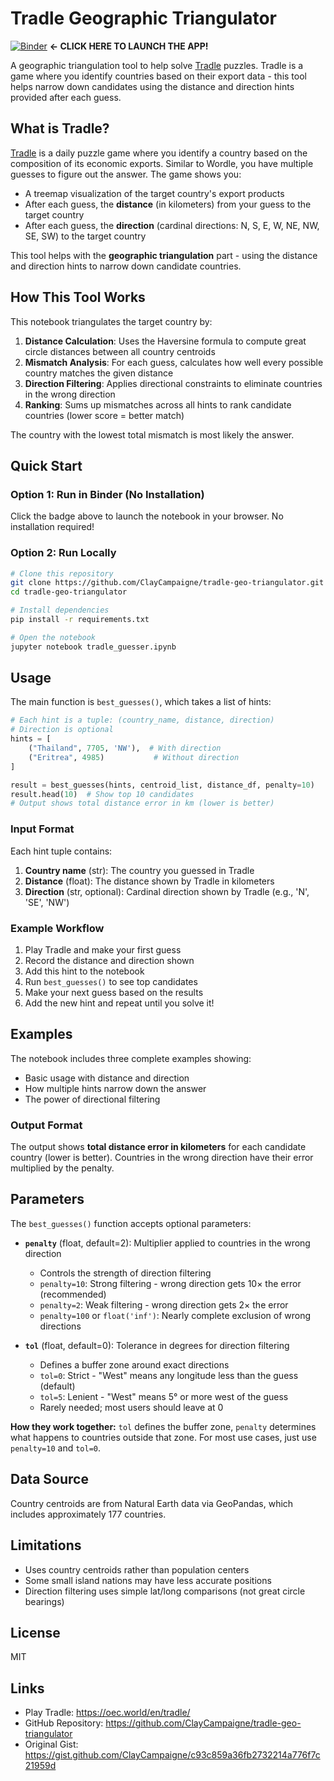 # Tradle Geographic Triangulator

[![Binder](https://mybinder.org/badge_logo.svg)](https://mybinder.org/v2/gh/ClayCampaigne/tradle-geo-triangulator/HEAD?filepath=tradle_guesser.ipynb) **← CLICK HERE TO LAUNCH THE APP!**

A geographic triangulation tool to help solve [Tradle](https://oec.world/en/tradle/) puzzles. Tradle is a game where you identify countries based on their export data - this tool helps narrow down candidates using the distance and direction hints provided after each guess.

## What is Tradle?

[Tradle](https://oec.world/en/tradle/) is a daily puzzle game where you identify a country based on the composition of its economic exports. Similar to Wordle, you have multiple guesses to figure out the answer. The game shows you:
- A treemap visualization of the target country's export products
- After each guess, the **distance** (in kilometers) from your guess to the target country
- After each guess, the **direction** (cardinal directions: N, S, E, W, NE, NW, SE, SW) to the target country

This tool helps with the **geographic triangulation** part - using the distance and direction hints to narrow down candidate countries.

## How This Tool Works

This notebook triangulates the target country by:

1. **Distance Calculation**: Uses the Haversine formula to compute great circle distances between all country centroids
2. **Mismatch Analysis**: For each guess, calculates how well every possible country matches the given distance
3. **Direction Filtering**: Applies directional constraints to eliminate countries in the wrong direction
4. **Ranking**: Sums up mismatches across all hints to rank candidate countries (lower score = better match)

The country with the lowest total mismatch is most likely the answer.

## Quick Start

### Option 1: Run in Binder (No Installation)

Click the badge above to launch the notebook in your browser. No installation required!

### Option 2: Run Locally

```bash
# Clone this repository
git clone https://github.com/ClayCampaigne/tradle-geo-triangulator.git
cd tradle-geo-triangulator

# Install dependencies
pip install -r requirements.txt

# Open the notebook
jupyter notebook tradle_guesser.ipynb
```

## Usage

The main function is `best_guesses()`, which takes a list of hints:

```python
# Each hint is a tuple: (country_name, distance, direction)
# Direction is optional
hints = [
    ("Thailand", 7705, 'NW'),  # With direction
    ("Eritrea", 4985)           # Without direction
]

result = best_guesses(hints, centroid_list, distance_df, penalty=10)
result.head(10)  # Show top 10 candidates
# Output shows total distance error in km (lower is better)
```

### Input Format

Each hint tuple contains:
1. **Country name** (str): The country you guessed in Tradle
2. **Distance** (float): The distance shown by Tradle in kilometers
3. **Direction** (str, optional): Cardinal direction shown by Tradle (e.g., 'N', 'SE', 'NW')

### Example Workflow

1. Play Tradle and make your first guess
2. Record the distance and direction shown
3. Add this hint to the notebook
4. Run `best_guesses()` to see top candidates
5. Make your next guess based on the results
6. Add the new hint and repeat until you solve it!

## Examples

The notebook includes three complete examples showing:
- Basic usage with distance and direction
- How multiple hints narrow down the answer
- The power of directional filtering

### Output Format

The output shows **total distance error in kilometers** for each candidate country (lower is better). Countries in the wrong direction have their error multiplied by the penalty.

## Parameters

The `best_guesses()` function accepts optional parameters:

- **`penalty`** (float, default=2): Multiplier applied to countries in the wrong direction
  - Controls the strength of direction filtering
  - `penalty=10`: Strong filtering - wrong direction gets 10× the error (recommended)
  - `penalty=2`: Weak filtering - wrong direction gets 2× the error
  - `penalty=100` or `float('inf')`: Nearly complete exclusion of wrong directions

- **`tol`** (float, default=0): Tolerance in degrees for direction filtering
  - Defines a buffer zone around exact directions
  - `tol=0`: Strict - "West" means any longitude less than the guess (default)
  - `tol=5`: Lenient - "West" means 5° or more west of the guess
  - Rarely needed; most users should leave at 0

**How they work together:** `tol` defines the buffer zone, `penalty` determines what happens to countries outside that zone. For most use cases, just use `penalty=10` and `tol=0`.

## Data Source

Country centroids are from Natural Earth data via GeoPandas, which includes approximately 177 countries.

## Limitations

- Uses country centroids rather than population centers
- Some small island nations may have less accurate positions
- Direction filtering uses simple lat/long comparisons (not great circle bearings)

## License

MIT

## Links

- Play Tradle: https://oec.world/en/tradle/
- GitHub Repository: https://github.com/ClayCampaigne/tradle-geo-triangulator
- Original Gist: https://gist.github.com/ClayCampaigne/c93c859a36fb2732214a776f7c21959d
